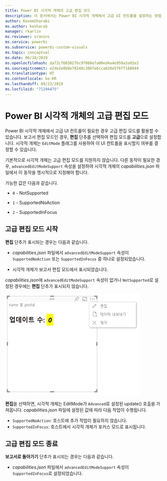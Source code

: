 ```yaml
---
title: Power BI 시각적 개체의 고급 편집 모드
description: 이 문서에서는 Power BI 시각적 개체에서 고급 UI 컨트롤을 설정하는 방법을 설명합니다.
author: KesemSharabi
ms.author: kesharab
manager: rkarlin
ms.reviewer: sranins
ms.service: powerbi
ms.subservice: powerbi-custom-visuals
ms.topic: conceptual
ms.date: 06/18/2019
ms.openlocfilehash: da72cf603027bc97060e7a00ed4a4e959a3a92e2
ms.sourcegitcommit: e2de2e8b8e78240c306fe6cca820e5f6ff188944
ms.translationtype: HT
ms.contentlocale: ko-KR
ms.lasthandoff: 09/23/2019
ms.locfileid: "71194475"
---
```

# <a name="advanced-edit-mode-in-power-bi-visuals"></a>Power BI 시각적 개체의 고급 편집 모드

Power BI 시각적 개체에서 고급 UI 컨트롤이 필요한 경우 고급 편집 모드를 활용할 수 있습니다. 보고서 편집 모드인 경우, **편집** 단추를 선택하여 편집 모드를 **고급**으로 설정합니다. 시각적 개체는 `EditMode` 플래그를 사용하여 이 UI 컨트롤을 표시할지 여부를 결정할 수 있습니다.

기본적으로 시각적 개체는 고급 편집 모드를 지원하지 않습니다. 다른 동작이 필요한 경우, `advancedEditModeSupport` 속성을 설정하여 시각적 개체의 *capabilities.json* 파일에서 이 동작을 명시적으로 지정해야 합니다.

가능한 값은 다음과 같습니다.

- `0` - NotSupported

- `1` - SupportedNoAction

- `2` - SupportedInFocus

## <a name="enter-advanced-edit-mode"></a>고급 편집 모드 시작

**편집** 단추가 표시되는 경우는 다음과 같습니다.

* *capabilities.json* 파일에서 `advancedEditModeSupport` 속성이 `SupportedNoAction` 또는 `SupportedInFocus` 중 하나로 설정되었습니다.

* 시각적 개체가 보고서 편집 모드에서 표시되었습니다.

*capabilities.json*에 `advancedEditModeSupport` 속성이 없거나 `NotSupported`로 설정된 경우에는 **편집** 단추가 표시되지 않습니다.

![편집 모드 시작](./media/edit-mode.png)

**편집**을 선택하면, 시각적 개체는 EditMode가 `Advanced`로 설정된 update() 호출을 가져옵니다. *capabilities.json* 파일에 설정된 값에 따라 다음 작업이 수행됩니다.

* `SupportedNoAction`: 호스트에 추가 작업이 필요하지 않습니다.
* `SupportedInFocus`: 호스트에서 시각적 개체가 포커스 모드로 표시됩니다.

## <a name="exit-advanced-edit-mode"></a>고급 편집 모드 종료

**보고서로 돌아가기** 단추가 표시되는 경우는 다음과 같습니다.

* *capabilities.json* 파일에서 `advancedEditModeSupport` 속성이 `SupportedInFocus`로 설정되었습니다.
